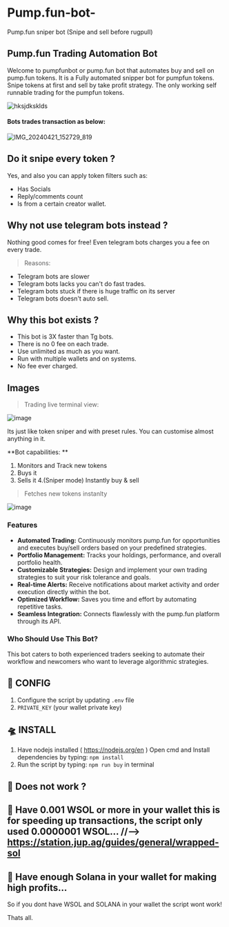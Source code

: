 # Pump.fun-bot-
Pump.fun sniper bot (Snipe and sell before rugpull)

## Pump.fun Trading Automation Bot

Welcome to pumpfunbot or pump.fun bot that automates buy and sell on pump.fun tokens. It is a Fully automated snipper bot for pumpfun tokens. 
Snipe tokens at first and sell by take profit strategy.
The only working self runnable trading for the pumpfun tokens.


![hksjdksklds](https://github.com/0xdevlen/Ultra-pump.fun-bot/assets/166412248/0eb854db-8db4-4453-9358-ca8f4d98d49d)


#### Bots trades transaction as below:

![IMG_20240421_152729_819](https://github.com/0xdevlen/Ultra-pump.fun-bot/assets/166412248/f1b97707-64a0-4739-a15b-be2cad204fe5)


## Do it snipe every token ?

Yes, and also you can apply token filters such as:

- Has Socials
- Reply/comments count
- Is from a certain creator wallet.


## Why not use telegram bots instead ?

Nothing good comes for free! Even telegram bots charges you a fee on every trade. 

> Reasons:

- Telegram bots are slower
- Telegram bots lacks you can't do fast trades.
- Telegram bots stuck if there is huge traffic on its server
- Telegram bots doesn't auto sell.

 ## Why this bot exists ?
 
- This bot is 3X faster than Tg bots.
- There is no 0 fee on each trade.
- Use unlimited as much as you want.
- Run with multiple wallets and on systems.
- No fee ever charged.

## Images


> Trading live terminal view:
 
![image](https://github.com/0xdevlen/Ultra-pump.fun-bot/assets/166412248/3d0dfa00-d5ad-42fd-881c-0586b531305e)


Its just like token sniper and with preset rules. You can customise almost anything in it.
 
**Bot capabilities: **
1. Monitors and Track new tokens
2. Buys it
3. Sells it
4.(Sniper mode) Instantly buy & sell 


> Fetches new tokens instanlty

![image](https://github.com/0xdevlen/Ultra-pump.fun-bot/assets/166412248/e7b44a0d-e323-4307-ba1e-1823be1b42d2)


### Features

* **Automated Trading:** Continuously monitors pump.fun for opportunities and executes buy/sell orders based on your predefined strategies.
* **Portfolio Management:** Tracks your holdings, performance, and overall portfolio health.
* **Customizable Strategies:** Design and implement your own trading strategies to suit your risk tolerance and goals.
* **Real-time Alerts:** Receive notifications about market activity and order execution directly within the bot.
* **Optimized Workflow:** Saves you time and effort by automating repetitive tasks.
* **Seamless Integration:** Connects flawlessly with the pump.fun platform through its API.


### Who Should Use This Bot?

This bot caters to both experienced traders seeking to automate their workflow and newcomers who want to leverage algorithmic strategies. 

## 🚀 CONFIG
1. Configure the script by updating `.env` file
2. `PRIVATE_KEY` (your wallet private key)
  
## 🛸 INSTALL

1. Have nodejs installed ( https://nodejs.org/en )
Open cmd and Install dependencies by typing: `npm install`
2. Run the script by typing: `npm run buy` in terminal

## 🚀 Does not work ?
## 🚀 Have 0.001 WSOL or more in your wallet this is for speeding up transactions, the script only used 0.0000001 WSOL... //--> https://station.jup.ag/guides/general/wrapped-sol
## 🚀 Have enough Solana in your wallet for making high profits...

So if you dont have WSOL and SOLANA in your wallet the script wont work!

Thats all.

